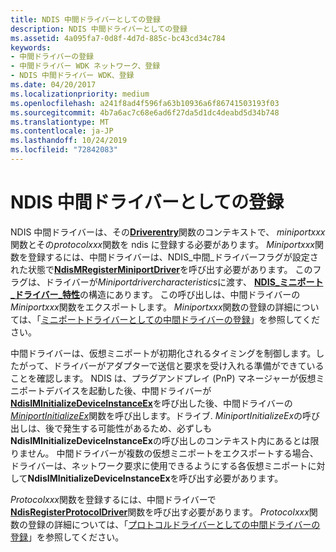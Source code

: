 ```yaml
---
title: NDIS 中間ドライバーとしての登録
description: NDIS 中間ドライバーとしての登録
ms.assetid: 4a095fa7-0d8f-4d7d-885c-bc43cd34c784
keywords:
- 中間ドライバーの登録
- 中間ドライバー WDK ネットワーク、登録
- NDIS 中間ドライバー WDK、登録
ms.date: 04/20/2017
ms.localizationpriority: medium
ms.openlocfilehash: a241f8ad4f596fa63b10936a6f86741503193f03
ms.sourcegitcommit: 4b7a6ac7c68e6ad6f27da5d1dc4deabd5d34b748
ms.translationtype: MT
ms.contentlocale: ja-JP
ms.lasthandoff: 10/24/2019
ms.locfileid: "72842083"
---
```

# <a name="registering-as-an-ndis-intermediate-driver"></a>NDIS 中間ドライバーとしての登録





NDIS 中間ドライバーは、その[**Driverentry**](https://docs.microsoft.com/windows-hardware/drivers/ddi/wdm/nc-wdm-driver_initialize)関数のコンテキストで、 *miniportxxx*関数とその*protocolxxx*関数を ndis に登録する必要があります。 *Miniportxxx*関数を登録するには、中間ドライバーは、NDIS\_中間\_ドライバーフラグが設定された状態で[**NdisMRegisterMiniportDriver**](https://docs.microsoft.com/windows-hardware/drivers/ddi/ndis/nf-ndis-ndismregisterminiportdriver)を呼び出す必要があります。 このフラグは、ドライバーが*Miniportdrivercharacteristics*に渡す、 [**NDIS\_ミニポート\_ドライバー\_特性**](https://docs.microsoft.com/windows-hardware/drivers/ddi/ndis/ns-ndis-_ndis_miniport_driver_characteristics)の構造にあります。 この呼び出しは、中間ドライバーの*Miniportxxx*関数をエクスポートします。 *Miniportxxx*関数の登録の詳細については、「[ミニポートドライバーとしての中間ドライバーの登録](registering-an-intermediate-driver-as-a-miniport-driver.md)」を参照してください。

中間ドライバーは、仮想ミニポートが初期化されるタイミングを制御します。したがって、ドライバーがアダプターで送信と要求を受け入れる準備ができていることを確認します。 NDIS は、プラグアンドプレイ (PnP) マネージャーが仮想ミニポートデバイスを起動した後、中間ドライバーが[**NdisIMInitializeDeviceInstanceEx**](https://docs.microsoft.com/windows-hardware/drivers/ddi/ndis/nf-ndis-ndisiminitializedeviceinstanceex)を呼び出した後、中間ドライバーの[*MiniportInitializeEx*](https://docs.microsoft.com/windows-hardware/drivers/ddi/ndis/nc-ndis-miniport_initialize)関数を呼び出します。ドライブ. *MiniportInitializeEx*の呼び出しは、後で発生する可能性があるため、必ずしも**NdisIMInitializeDeviceInstanceEx**の呼び出しのコンテキスト内にあるとは限りません。 中間ドライバーが複数の仮想ミニポートをエクスポートする場合、ドライバーは、ネットワーク要求に使用できるようにする各仮想ミニポートに対して**NdisIMInitializeDeviceInstanceEx**を呼び出す必要があります。

*Protocolxxx*関数を登録するには、中間ドライバーで[**NdisRegisterProtocolDriver**](https://docs.microsoft.com/windows-hardware/drivers/ddi/ndis/nf-ndis-ndisregisterprotocoldriver)関数を呼び出す必要があります。 *Protocolxxx*関数の登録の詳細については、「[プロトコルドライバーとしての中間ドライバーの登録](registering-an-intermediate-driver-as-a-protocol.md)」を参照してください。

 

 





